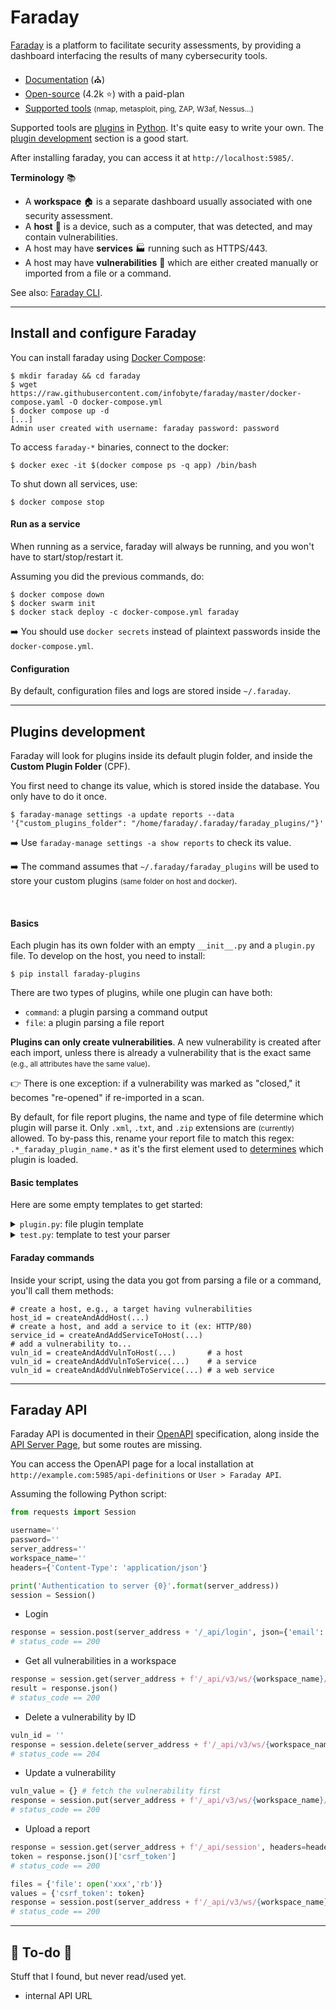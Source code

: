 # Faraday

<div class="row row-cols-lg-2"><div>

[Faraday](https://faradaysec.com/) is a platform to facilitate security assessments, by providing a dashboard interfacing the results of many cybersecurity tools.

* [Documentation](https://docs.faradaysec.com/) (⛪)
* [Open-source](https://github.com/infobyte/faraday/) (4.2k ⭐) with a paid-plan
* [Supported tools](https://docs.faradaysec.com/import/#supported-file-formats) <small>(nmap, metasploit, ping, ZAP, W3af, Nessus...)</small>

Supported tools are [plugins](https://github.com/infobyte/faraday_plugins) in [Python](/programming-languages/high-level/scripting/python/index.md). It's quite easy to write your own. The [plugin development](https://docs.faradaysec.com/Basic-plugin-development/) section is a good start.

After installing faraday, you can access it at `http://localhost:5985/`.
</div><div>

**Terminology** 📚

* A **workspace** 🏠 is a separate dashboard usually associated with one security assessment.
* A **host** 🧑 is a device, such as a computer, that was detected, and may contain vulnerabilities. 
* A host may have **services** 🏭 running such as HTTPS/443.
* A host may have **vulnerabilities** 🧨 which are either created manually or imported from a file or a command.

See also: [Faraday CLI](https://github.com/infobyte/faraday-cli).
</div></div>

<hr class="sep-both">

## Install and configure Faraday

<div class="row row-cols-lg-2"><div>

You can install faraday using [Docker Compose](/operating-systems/others/virtualization/docker/index.md#docker-compose-plugin):

```shell!
$ mkdir faraday && cd faraday
$ wget https://raw.githubusercontent.com/infobyte/faraday/master/docker-compose.yaml -O docker-compose.yml
$ docker compose up -d
[...]
Admin user created with username: faraday password: password
```

To access `faraday-*` binaries, connect to the docker:

```shell!
$ docker exec -it $(docker compose ps -q app) /bin/bash
```

To shut down all services, use:

```shell!
$ docker compose stop
```
</div><div>

#### Run as a service

When running as a service, faraday will always be running, and you won't have to start/stop/restart it.

Assuming you did the previous commands, do:

```shell!
$ docker compose down
$ docker swarm init
$ docker stack deploy -c docker-compose.yml faraday
```

➡️ You should use `docker secrets` instead of plaintext passwords inside the `docker-compose.yml`.

#### Configuration

By default, configuration files and logs are stored inside `~/.faraday`.
</div></div>

<hr class="sep-both">

## Plugins development

<div class="row row-cols-lg-2"><div>

Faraday will look for plugins inside its default plugin folder, and inside the **Custom Plugin Folder** (CPF). 

You first need to change its value, which is stored inside the database. You only have to do it once.

```shell!
$ faraday-manage settings -a update reports --data '{"custom_plugins_folder": "/home/faraday/.faraday/faraday_plugins/"}'
```

➡️ Use `faraday-manage settings -a show reports` to check its value.

➡️ The command assumes that `~/.faraday/faraday_plugins` will be used to store your custom plugins <small>(same folder on host and docker)</small>.

<br>

#### Basics

Each plugin has its own folder with an empty `__init__.py` and a `plugin.py` file. To develop on the host, you need to install:

```shell!
$ pip install faraday-plugins
```

There are two types of plugins, while one plugin can have both:

* `command`: a plugin parsing a command output
* `file`: a plugin parsing a file report

**Plugins can only create vulnerabilities**. A new vulnerability is created after each import, unless there is already a vulnerability that is the exact same <small>(e.g., all attributes have the same value)</small>. 

👉 There is one exception: if a vulnerability was marked as "closed," it becomes "re-opened" if re-imported in a scan.
</div><div>

By default, for file report plugins, the name and type of file determine which plugin will parse it. Only `.xml`, `.txt`, and `.zip` extensions are <small>(currently)</small> allowed. To by-pass this, rename your report file to match this regex: `.*_faraday_plugin_name.*` as it's the first element used to [determines](https://github.com/infobyte/faraday_plugins/blob/master/faraday_plugins/plugins/manager.py#L42) which plugin is loaded.

#### Basic templates

Here are some empty templates to get started:

<details class="details-n">
<summary><code>plugin.py</code>: file plugin template</summary>

```py
from faraday_plugins.plugins.plugin import PluginBase


class XXXClass(PluginBase):
    def __init__(self, *arg, **kwargs):
        super().__init__(*arg, **kwargs)
        self.id = "xxx"
        self.name = "xxx"
        self.plugin_version = "0.0.1"
        self.version = "0.0.1"

    # output is a string with all lines of the files
    # you need to parse them
    def parseOutputString(self, output):
        # read the code of others plugins to 
        # write your parser
        pass


def createPlugin(*args, **kwargs):
    return XXXClass(*args, **kwargs)

```
</details>

<details class="details-n">
<summary><code>test.py</code>: template to test your parser</summary>

While there are tools to [easily test your plugin](https://github.com/infobyte/faraday_plugins/tree/master#commands), to test your parser, you may use this sample script:

```py
# assuming we are in a plugin's folder
from pathlib import Path
# ./plugin.py contains "XXXClass"
from plugin import XXXClass

with Path('my_test_file.txt').open(**{"mode": "rb"}) as f:
	plugin = XXXClass()
	plugin.parseOutputString(f.read())
```
</details>

#### Faraday commands

Inside your script, using the data you got from parsing a file or a command, you'll call them methods:

```ini!
# create a host, e.g., a target having vulnerabilities
host_id = createAndAddHost(...)
# create a host, and add a service to it (ex: HTTP/80)
service_id = createAndAddServiceToHost(...)
# add a vulnerability to...
vuln_id = createAndAddVulnToHost(...)       # a host
vuln_id = createAndAddVulnToService(...)    # a service
vuln_id = createAndAddVulnWebToService(...) # a web service
```
</div></div>

<hr class="sep-both">

## Faraday API

<div class="row row-cols-lg-2"><div>

Faraday API is documented in their [OpenAPI](https://docs.faradaysec.com/api-swagger/) specification, along inside the [API Server Page](https://docs.faradaysec.com/API-Server/), but some routes are missing. 

You can access the OpenAPI page for a local installation at `http://example.com:5985/api-definitions` or `User > Faraday API`.

Assuming the following Python script:

```py
from requests import Session

username=''
password=''
server_address=''
workspace_name=''
headers={'Content-Type': 'application/json'}

print('Authentication to server {0}'.format(server_address))
session = Session()
```

* Login

```py
response = session.post(server_address + '/_api/login', json={'email': username, 'password': password})
# status_code == 200 
```

* Get all vulnerabilities in a workspace

```py
response = session.get(server_address + f'/_api/v3/ws/{workspace_name}/vulns', headers=headers)
result = response.json()
# status_code == 200
```
</div><div>

* Delete a vulnerability by ID

```py
vuln_id = ''
response = session.delete(server_address + f'/_api/v3/ws/{workspace_name}/vulns/{vuln_id}')
# status_code == 204
```

* Update a vulnerability

```py
vuln_value = {} # fetch the vulnerability first
response = session.put(server_address + f'/_api/v3/ws/{workspace_name}/vulns/{vuln_id}', json=vuln_value)
# status_code == 200
```

* Upload a report

```py
response = session.get(server_address + f'/_api/session', headers=headers)
token = response.json()['csrf_token']
# status_code == 200

files = {'file': open('xxx','rb')}
values = {'csrf_token': token}
response = session.post(server_address + f'/_api/v3/ws/{workspace_name}/upload_report', files=files, data=values)
# status_code == 200
```
</div></div>

<hr class="sep-both">

## 👻 To-do 👻

Stuff that I found, but never read/used yet.

<div class="row row-cols-lg-2"><div>

* internal API URL
</div><div>
</div></div>